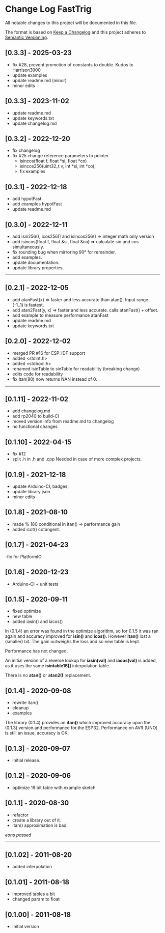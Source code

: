 # Change Log FastTrig

All notable changes to this project will be documented in this file.

The format is based on [Keep a Changelog](http://keepachangelog.com/)
and this project adheres to [Semantic Versioning](http://semver.org/).


## [0.3.3] - 2025-03-23
- fix #28, prevent promotion of constants to double. Kudos to Harrison3000
- update examples
- update readme.md (minor)
- minor edits


## [0.3.3] - 2023-11-02
- update readme.md
- update keywords.txt
- update changelog.md

## [0.3.2] - 2022-12-20
- fix changelog
- fix #25 change reference parameters to pointer
  - isincos(float f, float \*si, float \*co)
  - isincos256(uint32_t v, int \*si, int \*co);
  - fix examples

## [0.3.1] - 2022-12-18
- add hypotFast
- add examples hypotFast
- update readme.md

## [0.3.0] - 2022-12-11
- add isin256(), icos256() and isincos256() => integer math only version
- add isincos(float f, float &si, float &co) => calculate sin and cos simultaneously.
- fix rounding bug when mirroring 90° for remainder.
- add examples.
- update documentation.
- update library.properties.

----

## [0.2.1] - 2022-12-05
- add atanFast(x) => faster and less accurate than atan().
  Input range (-1..1) is fastest.
- add atan2Fast(y, x) => faster and less accurate.
  calls atanFast() + offset.
- add example to measure performance atanFast
- update readme.md
- update keywords.txt

## [0.2.0] - 2022-12-02
- merged PR #16 for ESP_IDF support
- added <stdint.h>
- added <stdbool.h>
- renamed isinTable to sinTable for readability (breaking change)
- edits code for readability
- fix itan(90) now returns NAN instead of 0.

----

## [0.1.11] - 2022-11-02
- add changelog.md
- add rp2040 to build-CI
- moved version info from readme.md to changelog
- no functional changes

## [0.1.10] - 2022-04-15
- fix #12
- split .h in .h and .cpp Needed in case of more complex projects.

## [0.1.9] - 2021-12-18
- update Arduino-CI, badges,
- update library.json
- minor edits

## [0.1.8] - 2021-08-10
- made % 180 conditional in itan() => performance gain
- added icot() cotangent.

## [0.1.7] - 2021-04-23
 -fix for PlatformIO

## [0.1.6] - 2020-12-23
- Arduino-CI + unit tests

## [0.1.5] - 2020-09-11
- fixed optimize
- new table
- added iasin() and iacos()

In (0.1.4) an error was found in the optimize algorithm, so for 0.1.5
it was ran again and accuracy improved for **isin()** and **icos()**.
However **itan()** lost a (smaller) bit.
The gain outweighs the loss and so new table is kept.

Performance has not changed.

An initial version of a reverse lookup for **iasin(val)** and **iacos(val)**
is added, as it uses the same **isintable16\[\]** interpolation table.

There is no **atan()** or **atan2()** replacement.


## [0.1.4] - 2020-09-08
- rewrite itan()
- cleanup
- examples

The library (0.1.4) provides an **itan()** which improved accuracy
upon the (0.1.3) version and performance for the ESP32.
Performance on AVR (UNO) is still an issue, accuracy is OK.


## [0.1.3] - 2020-09-07
- initial release.

## [0.1.2] - 2020-09-06
- optimize 16 bit table with example sketch

## [0.1.1] - 2020-08-30
- refactor
- create a library out of it.
- itan() approximation is bad.


_eons passed_

----

## [0.1.02] - 2011-08-20
- added interpolation

## [0.1.01] - 2011-08-18
- improved tables a bit
- changed param to float

## [0.1.00] - 2011-08-18
- initial version

